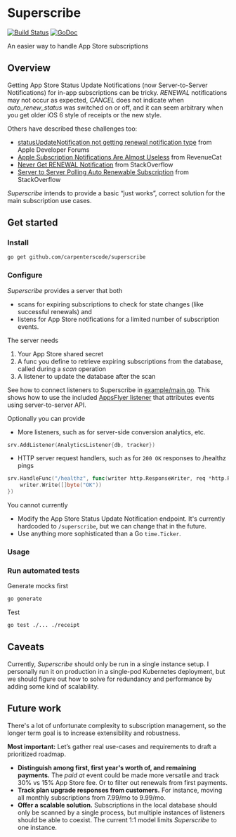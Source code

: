 # Superscribe

[![Build Status](https://travis-ci.org/carpenterscode/superscribe.svg?branch=master)](https://travis-ci.org/carpenterscode/superscribe)
[![GoDoc](https://godoc.org/github.com/carpenterscode/superscribe?status.svg)](https://godoc.org/github.com/carpenterscode/superscribe)

An easier way to handle App Store subscriptions

## Overview

Getting App Store Status Update Notifications (now Server-to-Server Notifications) for in-app
subscriptions can be tricky. _RENEWAL_ notifications may not occur as expected, _CANCEL_ does not
indicate when _auto_renew_status_ was switched on or off, and it can seem arbitrary when you
get older iOS 6 style of receipts or the new style.

Others have described these challenges too:

- [statusUpdateNotification not getting renewal notification type](https://forums.developer.apple.com/message/283579#283579) from Apple Developer Forums
- [Apple Subscription Notifications Are Almost Useless](https://www.revenuecat.com/2018/09/24/apple-subscription-notifications-are-almost-useless) from RevenueCat
- [Never Get RENEWAL Notification](https://stackoverflow.com/q/48049771/5477264) from StackOverflow
- [Server to Server Polling Auto Renewable Subscription](https://stackoverflow.com/q/50947948/5477264) from StackOverflow

_Superscribe_ intends to provide a basic “just works”, correct solution for the main
subscription use cases.

## Get started

### Install

```sh
go get github.com/carpenterscode/superscribe
```

### Configure

_Superscribe_ provides a server that both

- scans for expiring subscriptions to check for state changes (like successful renewals) and
- listens for App Store notifications for a limited number of subscription events.

The server needs

1.  Your App Store shared secret
2.  A func you define to retrieve expiring subscriptions from the database, called during a _scan_
    operation
3.  A listener to update the database after the scan

See how to connect listeners to Superscribe in [example/main.go](examples/main.go). This shows how
to use the included [AppsFlyer listener](listener/appsflyer.go) that attributes events using
server-to-server API.

Optionally you can provide

- More listeners, such as for server-side conversion analytics, etc.

```go
srv.AddListener(AnalyticsListener{db, tracker})
```

- HTTP server request handlers, such as for `200 OK` responses to /healthz pings

```go
srv.HandleFunc("/healthz", func(writer http.ResponseWriter, req *http.Request) {
	writer.Write([]byte("OK"))
})
```

You cannot currently

- Modify the App Store Status Update Notification endpoint. It's currently hardcoded to
  `/superscribe`, but we can change that in the future.
- Use anything more sophisticated than a Go `time.Ticker`.

### Usage

### Run automated tests

Generate mocks first

```sh
go generate
```

Test

```sh
go test ./... ./receipt
```

## Caveats

Currently, _Superscribe_ should only be run in a single instance setup. I personally run it on
production in a single-pod Kubernetes deployment, but we should figure out how to solve for
redundancy and performance by adding some kind of scalability.

## Future work

There's a lot of unfortunate complexity to subscription management, so the longer term goal is to
increase extensibility and robustness.

**Most important:** Let’s gather real use-cases and requirements to draft a prioritized roadmap.

- **Distinguish among first, first year's worth of, and remaining payments.** The _paid at_ event
  could be made more versatile and track 30% vs 15% App Store fee. Or to filter out renewals from
  first payments.
- **Track plan upgrade responses from customers.** For instance, moving all monthly subscriptions
  from 7.99/mo to 9.99/mo.
- **Offer a scalable solution.** Subscriptions in the local database should only be scanned by a
  single process, but multiple instances of listeners should be able to coexist. The current 1:1
  model limits _Superscribe_ to one instance.
